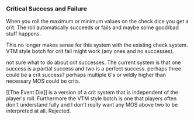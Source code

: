 ### Critical Success and Failure
When you roll the maximum or minimum values on the check dice you get a crit. The roll automatically succeeds or fails and maybe some good/bad stuff happens.

This no longer makes sense for this system with the existing check system. VTM style botch for crit fail might work (any ones and no successes). 

not sure what to do about crit successes. The current system is that one success is a partial success and two is a perfect success. perhaps three could be a crit success? perhaps multiple 6's or wildly higher than necessary MOS could be crits.

[[The Event Die]] is a version of a crit system that is independent of the player's roll. Furthermore the VTM style botch is one that players often don't understand fully and I don't really want any MOS above two to be interpreted at all. Rejected.